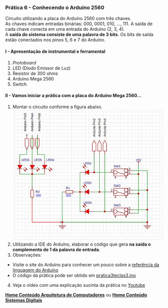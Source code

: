### Prática 6 - Conhecendo o Arduíno 2560
Circuito utilizando a placa do Arduíno 2560 com três chaves.  
As chaves indicam entradas binárias: 000, 0001, 010, ..., 111.
A saída de cada chave conecta em uma entrada do Arduíno (2, 3, 4).  
A **saída do sistema consiste de uma palavra de 3 bits**. Os bits de saída estão conectados nos pinos 5, 6 e 7 do Arduíno.

#### I - Apresentação de instrumental e ferramental
1. *Protoboard*
2. LED (Diodo Emissor de Luz)
3. Resistor de 300 ohms
4. Arduíno Mega 2560
5. Switch

#### II - Vamos iniciar a prática com a placa do Arduíno Mega 2560...
1. Montar  o circuito conforme a figura abaixo.  
![Entrada de 3 bits](/arq_aulas/images/ckt3teclasled.jpg)  
2. Utilizando a IDE do Arduíno, elaborar o código que gera **na saída o complemento de 1 da palavra de entrada**.
3. Observações:  
- Visite o site do Arduíno para conhecer um pouco sobre a [referência da linguagem do Arduíno](https://www.arduino.cc/reference/en/)  
- O código da prática pode ser obtido em [pratica3teclas3.ino](https://github.com/claytonjasilva/prog_exemplos/blob/main/pratica3chaves2.ino)
4. Veja o vídeo com uma explicação sucinta da prática no [Youtube](https://www.youtube.com/watch?v=cd_3GezNKXY&t=7s)


**[Home Conteúdo Arquitetura de Computadores](https://github.com/claytonjasilva/claytonjasilva.github.io/blob/main/arq_aulas.md)**  ou 
**[Home Conteúdo Sistemas Digitais](https://github.com/claytonjasilva/claytonjasilva.github.io/blob/main/sisdig_aulas.md)**   

